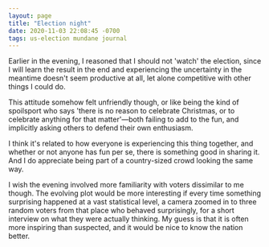 ```yaml
---
layout: page
title: "Election night"
date: 2020-11-03 22:08:45 -0700
tags: us-election mundane journal
---
```

Earlier in the evening, I reasoned that I should not 'watch' the election, since I will learn the result in the end and experiencing the uncertainty in the meantime doesn't seem productive at all, let alone competitive with other things I could do.

This attitude somehow felt unfriendly though, or like being the kind of spoilsport who says 'there is no reason to celebrate Christmas, or to celebrate anything for that matter'—both failing to add to the fun, and implicitly asking others to defend their own enthusiasm.

I think it's related to how everyone is experiencing this thing together, and whether or not anyone has fun per se, there is something good in sharing it. And I do appreciate being part of a country-sized crowd looking the same way.

I wish the evening involved more familiarity with voters dissimilar to me though. The evolving plot would be more interesting if every time something surprising happened at a vast statistical level, a camera zoomed in to three random voters from that place who behaved surprisingly, for a short interview on what they were actually thinking. My guess is that it is often more inspiring than suspected, and it would be nice to know the nation better.
